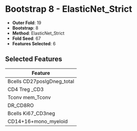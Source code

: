 # Bootstrap 8 - ElasticNet_Strict

- **Outer Fold**: 19
- **Bootstrap**: 8
- **Method**: ElasticNet_Strict
- **Fold Seed**: 67
- **Features Selected**: 6

## Selected Features

| Feature |
|---------|
| Bcells CD27posIgDneg_total |
| CD4 Treg _CD3 |
| Tconv mem_Tconv |
| DR_CD8RO |
| Bcells Ki67_CD3neg |
| CD14+16+mono_myeloid |
